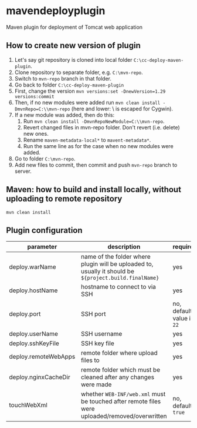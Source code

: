 # mavendeployplugin

Maven plugin for deployment of Tomcat web application

## How to create new version of plugin

1. Let's say git repository is cloned into local folder `C:\cc-deploy-maven-plugin`.
1. Clone repository to separate folder, e.g. `C:\mvn-repo`.
1. Switch to `mvn-repo` branch in that folder.
1. Go back to folder `C:\cc-deploy-maven-plugin`
1. First, change the version `mvn versions:set -DnewVersion=1.29 versions:commit`
1. Then, if no new modules were added run `mvn clean install -DmvnRepo=C:\\mvn-repo` (here and lower: \\ is escaped for Cygwin).
1. If a new module was added, then do this:
   1. Run  `mvn clean install -DmvnRepoNewModule=C:\\mvn-repo`. 
   1. Revert changed files in mvn-repo folder. Don't revert (i.e. delete) new ones.
   1. Rename `maven-metadata-local*` to `mavent-metadata*`. 
   1. Run the same line as for the case when no new modules were added.
1. Go to folder `C:\mvn-repo`.
1. Add new files to commit, then commit and push `mvn-repo` branch to server. 

## Maven: how to build and install locally, without uploading to remote repository

    mvn clean install
    
## Plugin configuration

|parameter|description|required|
|---|---|---|
|deploy.warName|name of the folder where plugin will be uploaded to, usually it should be `${project.build.finalName}`|yes|
|deploy.hostName|hostname to connect to via SSH|yes|
|deploy.port|SSH port|no, default value is `22`|
|deploy.userName|SSH username|yes|
|deploy.sshKeyFile|SSH key file|yes|
|deploy.remoteWebApps|remote folder where upload files to|yes|
|deploy.nginxCacheDir|remote folder which must be cleaned after any changes were made|yes|
|touchWebXml|whether `WEB-INF/web.xml` must be touched after remote files were uploaded/removed/overwritten|no, default `true`|
